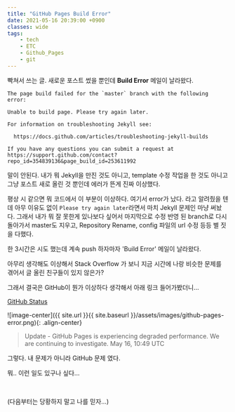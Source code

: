 ```yaml
---
title: "GitHub Pages Build Error"
date: 2021-05-16 20:39:00 +0900
classes: wide
tags:
    - tech
    - ETC
    - Github_Pages
    - git
---
```


빡쳐서 쓰는 글. 새로운 포스트 썼을 뿐인데 **Build Error** 메일이 날라왔다.

```
The page build failed for the `master` branch with the following error:

Unable to build page. Please try again later.

For information on troubleshooting Jekyll see:

  https://docs.github.com/articles/troubleshooting-jekyll-builds

If you have any questions you can submit a request at https://support.github.com/contact?repo_id=354839136&page_build_id=253611992
```

말이 안된다. 내가 뭐 Jekyll을 만진 것도 아니고, template 수정 작업을 한 것도 아니고 그냥 포스트 새로 올린 것 뿐인데 에러가 뜬게 진짜 이상했다.

평상 시 같으면 뭐 코드에서 이 부분이 이상하다. 여기서 error가 났다. 라고 알려줬을 텐데 아무 이유도 없이 `Please try again later`라면서 마치 Jekyll 문제인 마냥 써놨다. 그래서 내가 뭐 잘 못한게 있나보다 싶어서 마지막으로 수정 반영 된 branch로 다시 돌아가서 master도 지우고, Repository Rename, config 파일의 url 수정 등등 별 짓을 다했다.

한 3시간은 시도 했는데 계속 push 하자마자 'Build Error' 메일이 날라왔다.

아무리 생각해도 이상해서 Stack Overflow 가 보니 지금 시간에 나랑 비슷한 문제를 겪어서 글 올린 친구들이 있지 않은가?

그래서 결국은 GitHub이 뭔가 이상하다 생각해서 아래 링크 들어가봤더니...

[GitHub Status](https://www.githubstatus.com/)

![image-center]({{ site.url }}{{ site.baseurl }}/assets/images/github-pages-error.png){: .align-center}

> Update - GitHub Pages is experiencing degraded performance. We are continuing to investigate. May 16, 10:49 UTC

그렇다. 내 문제가 아니라 GitHub 문제 였다.

뭐.. 이런 일도 있구나 싶다...

<br>

(다음부터는 당황하지 말고 나를 믿자...)
